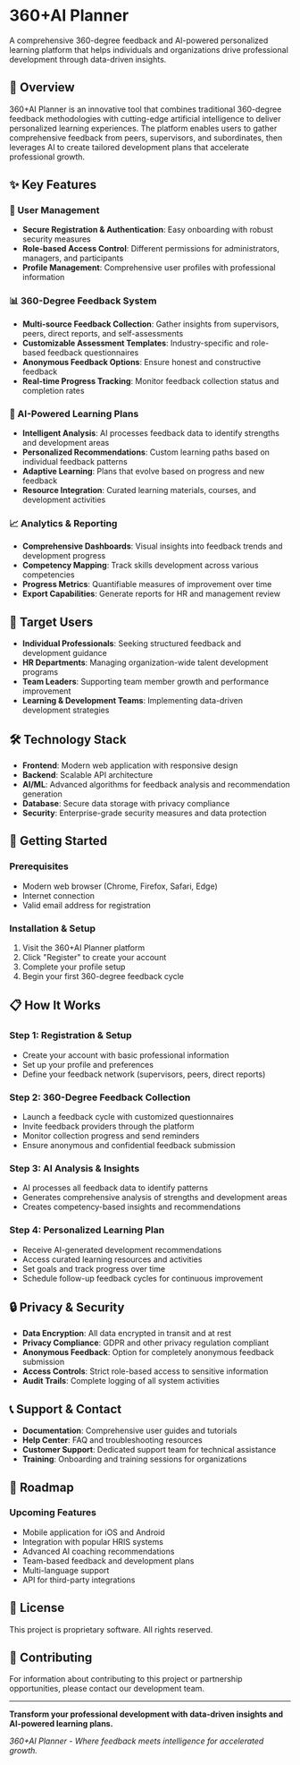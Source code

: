 # 360+AI Planner

A comprehensive 360-degree feedback and AI-powered personalized learning platform that helps individuals and organizations drive professional development through data-driven insights.

## 🚀 Overview

360+AI Planner is an innovative tool that combines traditional 360-degree feedback methodologies with cutting-edge artificial intelligence to deliver personalized learning experiences. The platform enables users to gather comprehensive feedback from peers, supervisors, and subordinates, then leverages AI to create tailored development plans that accelerate professional growth.

## ✨ Key Features

### 🔐 User Management
- **Secure Registration & Authentication**: Easy onboarding with robust security measures
- **Role-based Access Control**: Different permissions for administrators, managers, and participants
- **Profile Management**: Comprehensive user profiles with professional information

### 📊 360-Degree Feedback System
- **Multi-source Feedback Collection**: Gather insights from supervisors, peers, direct reports, and self-assessments
- **Customizable Assessment Templates**: Industry-specific and role-based feedback questionnaires
- **Anonymous Feedback Options**: Ensure honest and constructive feedback
- **Real-time Progress Tracking**: Monitor feedback collection status and completion rates

### 🤖 AI-Powered Learning Plans
- **Intelligent Analysis**: AI processes feedback data to identify strengths and development areas
- **Personalized Recommendations**: Custom learning paths based on individual feedback patterns
- **Adaptive Learning**: Plans that evolve based on progress and new feedback
- **Resource Integration**: Curated learning materials, courses, and development activities

### 📈 Analytics & Reporting
- **Comprehensive Dashboards**: Visual insights into feedback trends and development progress
- **Competency Mapping**: Track skills development across various competencies
- **Progress Metrics**: Quantifiable measures of improvement over time
- **Export Capabilities**: Generate reports for HR and management review

## 🎯 Target Users

- **Individual Professionals**: Seeking structured feedback and development guidance
- **HR Departments**: Managing organization-wide talent development programs
- **Team Leaders**: Supporting team member growth and performance improvement
- **Learning & Development Teams**: Implementing data-driven development strategies

## 🛠️ Technology Stack

- **Frontend**: Modern web application with responsive design
- **Backend**: Scalable API architecture
- **AI/ML**: Advanced algorithms for feedback analysis and recommendation generation
- **Database**: Secure data storage with privacy compliance
- **Security**: Enterprise-grade security measures and data protection

## 🚀 Getting Started

### Prerequisites
- Modern web browser (Chrome, Firefox, Safari, Edge)
- Internet connection
- Valid email address for registration

### Installation & Setup
1. Visit the 360+AI Planner platform
2. Click "Register" to create your account
3. Complete your profile setup
4. Begin your first 360-degree feedback cycle

## 📋 How It Works

### Step 1: Registration & Setup
- Create your account with basic professional information
- Set up your profile and preferences
- Define your feedback network (supervisors, peers, direct reports)

### Step 2: 360-Degree Feedback Collection
- Launch a feedback cycle with customized questionnaires
- Invite feedback providers through the platform
- Monitor collection progress and send reminders
- Ensure anonymous and confidential feedback submission

### Step 3: AI Analysis & Insights
- AI processes all feedback data to identify patterns
- Generates comprehensive analysis of strengths and development areas
- Creates competency-based insights and recommendations

### Step 4: Personalized Learning Plan
- Receive AI-generated development recommendations
- Access curated learning resources and activities
- Set goals and track progress over time
- Schedule follow-up feedback cycles for continuous improvement

## 🔒 Privacy & Security

- **Data Encryption**: All data encrypted in transit and at rest
- **Privacy Compliance**: GDPR and other privacy regulation compliant
- **Anonymous Feedback**: Option for completely anonymous feedback submission
- **Access Controls**: Strict role-based access to sensitive information
- **Audit Trails**: Complete logging of all system activities

## 📞 Support & Contact

- **Documentation**: Comprehensive user guides and tutorials
- **Help Center**: FAQ and troubleshooting resources
- **Customer Support**: Dedicated support team for technical assistance
- **Training**: Onboarding and training sessions for organizations

## 🔄 Roadmap

### Upcoming Features
- Mobile application for iOS and Android
- Integration with popular HRIS systems
- Advanced AI coaching recommendations
- Team-based feedback and development plans
- Multi-language support
- API for third-party integrations

## 📄 License

This project is proprietary software. All rights reserved.

## 🤝 Contributing

For information about contributing to this project or partnership opportunities, please contact our development team.

---

**Transform your professional development with data-driven insights and AI-powered learning plans.**

*360+AI Planner - Where feedback meets intelligence for accelerated growth.*
